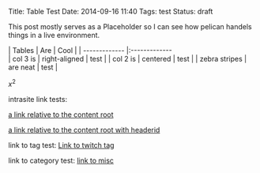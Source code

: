 Title: Table Test
Date: 2014-09-16 11:40
Tags: test
Status: draft

This post mostly serves as a Placeholder so I can see how pelican handels things in a live environment.

| Tables        | Are           | Cool  |
| ------------- |:-------------  
| col 3 is      | right-aligned | test  |
| col 2 is      | centered      | test  |
| zebra stripes | are neat      | test |

$x^2$

intrasite link tests:

[a link relative to the content root]({filename}/sysadmin/08_installarchbase_v2.md)

[a link relative to the content root with headerid]({filename}/sysadmin/08_installarchbase_v2.md#installation_1)

link to tag test:
[Link to twitch tag]({tag}twitch)

link to category test:
[link to misc]({category}misc)


